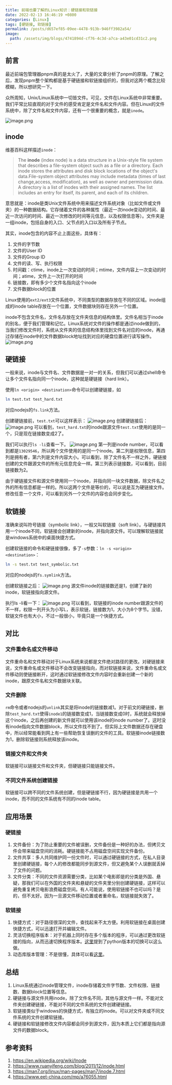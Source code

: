 ```yaml
---
title: 前端也要了解的Linux知识：硬链接和软链接
date: 2022-02-13 16:46:19 +0800
categories: [Linux]
tags: [硬链接, 软链接]
permalink: /posts/d657ef85-09ee-4478-913b-946ff3982a54/
image:
  path: /assets/img/blogs/4741894d-cf76-4c3d-a7ca-a43e01cd31c2.png
---
```


## 前言

最近前端包管理器pnpm真的是太火了，大量的文章分析了pnpm的原理。了解之后，发现pnpm整个架构都是基于硬链接和软链接组织的，但我对这两个概念比较模糊，所以想研究一下。

众所周知，Unix/Linux系统中一切皆文件。可见，文件在Linux系统中非常重要。我们平常比较直观的对于文件的感受肯定是文件名和文件内容。但在Linux的文件系统中，除了文件名和文件内容，还有一个很重要的概念，就是`inode`。

![image.png](/assets/img/blogs/d4760193-de4f-456c-b04b-d9e84d9e7093.png)

## inode

维基百科这样描述`inode`：

> The **inode** (index node) is a data structure in a Unix-style file system that describes a file-system object such as a file or a directory. Each inode stores the attributes and disk block locations of the object's data.File-system object attributes may include metadata (times of last change,access, modification), as well as owner and permission data.
> A directory is a list of inodes with their assigned names. The list includes an entry for itself, its parent, and each of its children.

意思就是：inode是类Unix文件系统中用来描述文件系统对象（比如文件或文件夹）的一种数据结构。它存储着文件的各种属性（最近一次inode变动的时间、最近一次访问的时间、最近一次修改的时间等元信息，以及权限信息等）。文件夹是一组inode，包括自身的入口、父节点的入口以及所有子节点。

其实，inode包含的内容不止上面这些，具体有：

1.  文件的字节数
2.  文件的User ID
3.  文件的Group ID
4.  文件的读、写、执行权限
5.  时间戳：ctime，inode上一次变动的时间；mtime，文件内容上一次变动的时间；atime，文件上一次打开的时间
6.  链接数，即有多少个文件名指向这个inode
7.  文件数据block的位置

Linux使用的`ext2/ext3`文件系统中，不同类型的数据存放在不同的区域。inode组成的inode table存放在一个位置，文件数据块则存在另外一个位置。

inode不包含文件名，文件名存放在文件夹信息的结构体里。文件名相当于inode的别名，便于我们管理和记忆。Linux系统对文件的操作都是通过inode做到的，当我们修改文件时，系统从文件夹的信息结构体里找到文件名对应的inode，再通过存储在inode中的文件数据block地址找到对应的硬盘位置进行读写操作。
![image.png](/assets/img/blogs/1e95ab1a-7475-4228-b269-b8864f128d55.png)

## 硬链接

一般来说，inode与文件名、文件数据是一对一的关系，但我们可以通过shell命令让多个文件名指向同一个inode，这种就是硬链接（hard link）。

使用`ln <origin> <destination>`命令可以创建硬链接，如

```bash
ln test.txt test_hard.txt
```

对应nodejs的`fs.link`方法。

创建硬链接前，`test.txt`可以这样表示：
![image.png](/assets/img/blogs/d77ec4bc-1650-43f8-8b73-17c0ada5f7eb.png)
创建硬链接后：
![image.png](/assets/img/blogs/56e95e21-7786-4d5f-8fd6-70efdd2c8507.png)
可以看到，`test_hard.txt`的inode跟源文件`test.txt`使用的是同一个，只是现在链接数变成2了。

我们可以执行`ls -li`查看一下。
![image.png](/assets/img/blogs/a1c3237b-8f40-4e7d-a1a5-cad078a690df.png)
第一列是inode number，可以看到都是`13029546`，所以两个文件使用的是同一个inode。第二列是权限信息，第四列是拥有者，第六列是文件内容大小。可以看到，除了文件名不一样之外，硬链接创建的文件跟源文件的所有元信息完全一样。第三列表示链接数，可以看到，目前链接数为2。

由于硬链接文件和源文件使用同一个inode，并指向同一块文件数据，除文件名之外的所有信息都是一样的。所以这两个文件是等价的，可以说是互为硬链接文件。修改任意一个文件，可以看到另外一个文件的内容也会同步变化。

## 软链接

准确来说叫符号链接（symbolic link），一般又叫软链接（soft link）。与硬链接共用一个inode不同，软链接会创建新的inode，并指向源文件。可以理解软链接就是windows系统中的桌面快捷方式。

创建软链接的命令和硬链接很像，多了`-s`参数：`ln -s <origin> <destination>`：

```bash
ln -s test.txt test_symbolic.txt
```

对应的nodejs的`fs.symlink`方法。

创建软链接之后：
![image.png](/assets/img/blogs/0efd0ff7-f2f2-45e2-ad45-19a6d816c945.png)
源文件inode的链接数还是1，创建了新的inode，软链接指向源文件。

执行ls -li看一下：
![image.png](/assets/img/blogs/4b6532cc-2538-4918-9006-a32eddb00678.png)
可以看到，软链接的inode number跟源文件的不一样，权限一列开头为小写L，表示软链，链接数为1，大小为8个字节。没错，软链文件也有大小，不过一般很小，毕竟只是一个快捷方式。

## 对比

### 文件重命名或文件移动

文件重命名和文件移动对于Linux系统来说都是文件绝对路径的更改。对硬链接来说，文件重命名或文件移动不会改变链接指向，而对软链接来说，文件重命名或文件移动则使链接断开，这时通过软链接修改文件内容时会重新创建一个新的inode，跟原文件名和文件数据块关联。

### 文件删除

`rm`命令或者nodejs的`unlink`其实是将inode的链接数减1。对于前文的硬链接，删除`test_hard.txt`使得`inode1`的链接数变成1，当链接数变成0时，系统就会释放掉这个inode，之后再创建的新文件就可以使用该inode的inode number了。这时没有inode指向文件数据block，所以文件找不到了。但实际上文件数据还存在硬盘中，所以经常能看到网上有一些帮助恢复误删的文件的工具。软链接inode链接数为1，删除软链接则系统释放该inode。

### 链接文件和文件夹

软链接可以链接文件和文件夹，但硬链接只能链接文件。

### 不同文件系统创建链接

软链接可以跨不同的文件系统创建，但是硬链接不行，因为硬链接是共用一个inode，而不同的文件系统有不同的inode table。

## 应用场景

### 硬链接

1.  文件备份：为了防止重要的文件被误删，文件备份是一种好的办法，但拷贝文件会带来磁盘空间的消耗。硬链接能不占用磁盘空间实现文件备份。
2.  文件共享：多人共同维护同一份文件时，可以通过硬链接的方式，在私人目录里创建硬链接，每个人的修改都能同步到源文件，但又避免某个人误删就丢掉了文件的问题。
3.  文件分类：不同的文件资源需要分类，比如某个电影即是的分类是外国、悬疑，那我们可以在外国的文件夹和悬疑的文件夹里分别创建硬链接，这样可以避免重复拷贝电影浪费磁盘空间。有人可能说，使用软链接不也可以吗？是的，但不太好。因为一旦源文件移动位置或者重命名，软链接就失效了。

### 软链接

1.  快捷方式：对于路径很深的文件，查找起来不太方便。利用软链接在桌面创建快捷方式，可以迅速打开并编辑文件。
2.  灵活切换程序版本：对于机器上同时存在多个版本的程序，可以通过更改软链接的指向，从而迅速切换程序版本。[这里](https://www.eet-china.com/mp/a76055.html)提到了python版本的切换可以这么做。
3.  动态库版本管理：不是很懂，具体可以看[这里](https://www.eet-china.com/mp/a76055.html)。

## 总结

1.  Linux系统通过inode管理文件，inode存储着文件字节数、文件权限、链接数、数据block位置等信息。
2.  硬链接与源文件共用inode，除了文件名不同，其他与源文件一样。不能对文件夹创建硬链接，不能对不同的文件系统的文件创建硬链接。
3.  软链接类似于windows的快捷方式，有独立的inode。可以对文件夹或不同文件系统的文件创建软链接。
4.  硬链接和软链接修改文件内容都会同步到源文件，因为本质上它们都是指向源文件的数据block。

## 参考资料

1.  <https://en.wikipedia.org/wiki/Inode>
2.  <https://www.ruanyifeng.com/blog/2011/12/inode.html>
3.  <https://man7.org/linux/man-pages/man7/inode.7.html>
4.  <https://www.eet-china.com/mp/a76055.html>
